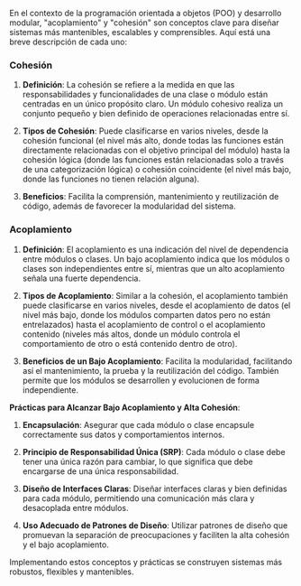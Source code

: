 En el contexto de la programación orientada a objetos (POO) y desarrollo modular, "acoplamiento" y "cohesión" son conceptos clave para diseñar sistemas más mantenibles, escalables y comprensibles. Aquí está una breve descripción de cada uno:

### Cohesión

1. **Definición**: La cohesión se refiere a la medida en que las responsabilidades y funcionalidades de una clase o módulo están centradas en un único propósito claro. Un módulo cohesivo realiza un conjunto pequeño y bien definido de operaciones relacionadas entre sí.

1. **Tipos de Cohesión**: Puede clasificarse en varios niveles, desde la cohesión funcional (el nivel más alto, donde todas las funciones están directamente relacionadas con el objetivo principal del módulo) hasta la cohesión lógica (donde las funciones están relacionadas solo a través de una categorización lógica) o cohesión coincidente (el nivel más bajo, donde las funciones no tienen relación alguna).

1. **Beneficios**: Facilita la comprensión, mantenimiento y reutilización de código, además de favorecer la modularidad del sistema.

### Acoplamiento

1. **Definición**: El acoplamiento es una indicación del nivel de dependencia entre módulos o clases. Un bajo acoplamiento indica que los módulos o clases son independientes entre sí, mientras que un alto acoplamiento señala una fuerte dependencia.

1. **Tipos de Acoplamiento**: Similar a la cohesión, el acoplamiento también puede clasificarse en varios niveles, desde el acoplamiento de datos (el nivel más bajo, donde los módulos comparten datos pero no están entrelazados) hasta el acoplamiento de control o el acoplamiento contenido (niveles más altos, donde un módulo controla el comportamiento de otro o está contenido dentro de otro).

1. **Beneficios de un Bajo Acoplamiento**: Facilita la modularidad, facilitando así el mantenimiento, la prueba y la reutilización del código. También permite que los módulos se desarrollen y evolucionen de forma independiente.

**Prácticas para Alcanzar Bajo Acoplamiento y Alta Cohesión**:

1. **Encapsulación**: Asegurar que cada módulo o clase encapsule correctamente sus datos y comportamientos internos.

1. **Principio de Responsabilidad Única (SRP)**: Cada módulo o clase debe tener una única razón para cambiar, lo que significa que debe encargarse de una única responsabilidad.

1. **Diseño de Interfaces Claras**: Diseñar interfaces claras y bien definidas para cada módulo, permitiendo una comunicación más clara y desacoplada entre módulos.

1. **Uso Adecuado de Patrones de Diseño**: Utilizar patrones de diseño que promuevan la separación de preocupaciones y faciliten la alta cohesión y el bajo acoplamiento.

Implementando estos conceptos y prácticas se construyen sistemas más robustos, flexibles y mantenibles.
